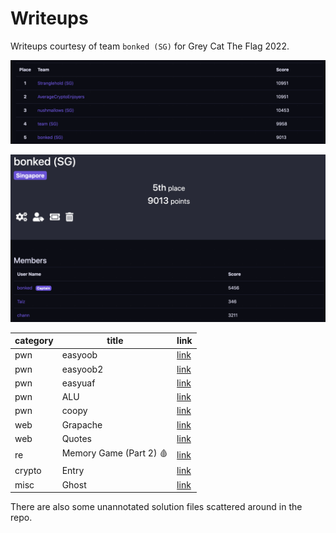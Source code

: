 # Writeups

Writeups courtesy of team `bonked (SG)` for Grey Cat The Flag 2022.

![Leaderboards](./img/CTF_0.png)

![Team](./img/CTF_1.png)

category |  title  | link
-|-|-
pwn      | easyoob               | [link](pwn/easyoob.md)
pwn      | easyoob2              | [link](pwn/easyoob2.md)
pwn      | easyuaf               | [link](pwn/easyuaf.md)
pwn      | ALU                   | [link](pwn/ALU.md)
pwn      | coopy                 | [link](pwn/coopy.md)
web      | Grapache              | [link](web/Grapache.md)
web      | Quotes                | [link](web/Quotes.md)
re       | Memory Game (Part 2) 🩸 | [link](RE/memory_game_p2.md)
crypto   | Entry                 | [link](crypto/Entry.md)
misc     | Ghost                 | [link](misc/Ghost.md)

There are also some unannotated solution files scattered around in the repo.
